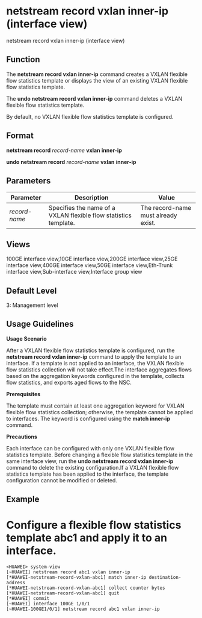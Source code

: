 netstream record vxlan inner-ip (interface view)
================================================

netstream record vxlan inner-ip (interface view)

Function
--------



The **netstream record vxlan inner-ip** command creates a VXLAN flexible flow statistics template or displays the view of an existing VXLAN flexible flow statistics template.

The **undo netstream record vxlan inner-ip** command deletes a VXLAN flexible flow statistics template.



By default, no VXLAN flexible flow statistics template is configured.


Format
------

**netstream record** *record-name* **vxlan** **inner-ip**

**undo netstream record** *record-name* **vxlan** **inner-ip**


Parameters
----------

| Parameter | Description | Value |
| --- | --- | --- |
| *record-name* | Specifies the name of a VXLAN flexible flow statistics template. | The record-name must already exist. |



Views
-----

100GE interface view,10GE interface view,200GE interface view,25GE interface view,400GE interface view,50GE interface view,Eth-Trunk interface view,Sub-interface view,Interface group view


Default Level
-------------

3: Management level


Usage Guidelines
----------------

**Usage Scenario**

After a VXLAN flexible flow statistics template is configured, run the **netstream record vxlan inner-ip** command to apply the template to an interface. If a template is not applied to an interface, the VXLAN flexible flow statistics collection will not take effect.The interface aggregates flows based on the aggregation keywords configured in the template, collects flow statistics, and exports aged flows to the NSC.

**Prerequisites**

The template must contain at least one aggregation keyword for VXLAN flexible flow statistics collection; otherwise, the template cannot be applied to interfaces. The keyword is configured using the **match inner-ip** command.

**Precautions**



Each interface can be configured with only one VXLAN flexible flow statistics template. Before changing a flexible flow statistics template in the same interface view, run the **undo netstream record vxlan inner-ip** command to delete the existing configuration.If a VXLAN flexible flow statistics template has been applied to the interface, the template configuration cannot be modified or deleted.




Example
-------

# Configure a flexible flow statistics template abc1 and apply it to an interface.
```
<HUAWEI> system-view
[~HUAWEI] netstream record abc1 vxlan inner-ip
[*HUAWEI-netstream-record-vxlan-abc1] match inner-ip destination-address
[*HUAWEI-netstream-record-vxlan-abc1] collect counter bytes
[*HUAWEI-netstream-record-vxlan-abc1] quit
[*HUAWEI] commit
[~HUAWEI] interface 100GE 1/0/1
[~HUAWEI-100GE1/0/1] netstream record abc1 vxlan inner-ip

```